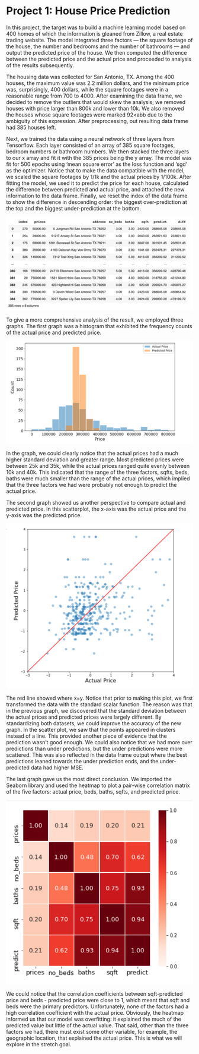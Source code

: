 # Project 1: House Price Prediction

   In this project, the target was to build a machine learning model based on 400 homes of which the information is gleaned from Zillow, a real estate trading website. The model integrated three factors — the square footage of the house, the number and bedrooms and the number of bathrooms — and output the predicted price of the house. We then computed the difference between the predicted price and the actual price and proceeded to analysis of the results subsequently. 

   The housing data was collected for San Antonio, TX. Among the 400 houses, the maximum value was 2.2 million dollars, and the minimum price was, surprisingly, 400 dollars, while the square footages were in a reasonable range from 700 to 4000. After examining the data frame, we decided to remove the outliers that would skew the analysis; we removed houses with price larger than 800k and lower than 10k. We also removed the houses whose square footages were marked 92<abb due to the ambiguity of this expression. After preprocessing, out resulting data frame had 385 houses left.
  
   Next, we trained the data using a neural network of three layers from Tensorflow. Each layer consisted of an array of 385 square footages, bedroom numbers or bathroom numbers. We then stacked the three layers to our x array and fit it with the 385 prices being the y array. The model was fit for 500 epochs using ‘mean square error’ as the loss function and ‘sgd’ as the optimizer. Notice that to make the data compatible with the model, we scaled the square footages by 1/1k and the actual prices by 1/100k. After fitting the model, we used it to predict the price for each house, calculated the difference between predicted and actual price, and attached the new information to the data frame. Finally, we reset the index of the data frame to show the difference in descending order: the biggest over-prediction at the top and the biggest under-prediction at the bottom.
     
![](./Project1/Project1_df.png)
  
   To give a more comprehensive analysis of the result, we employed three graphs. The first graph was a histogram that exhibited the frequency counts of the actual price and predicted price. 
   
   ![](./Project1/Project1_hist.png)
   
   In the graph, we could clearly notice that the actual prices had a much higher standard deviation and greater range. Most predicted prices were between 25k and 35k, while the actual prices ranged quite evenly between 10k and 40k. This indicated that the range of the three factors, sqfts, beds, baths were much smaller than the range of the actual prices, which implied that the three factors we had were probably not enough to predict the actual price.
   
   The second graph showed us another perspective to compare actual and predicted price. In this scatterplot, the x-axis was the actual price and the y-axis was the predicted price. 
   
   ![](./Project1/Project1_scatter.png)
   
   The red line showed where x=y. Notice that prior to making this plot, we first transformed the data with the standard scalar function. The reason was that in the previous graph, we discovered that the standard deviation between the actual prices and predicted prices were largely different. By standardizing both datasets, we could improve the accuracy of the new graph. In the scatter plot, we saw that the points appeared in clusters instead of a line. This provided another piece of evidence that the prediction wasn’t good enough. We could also notice that we had more over predictions than under predictions, but the under predictions were more scattered. This was also reflected in the data frame output where the best predictions leaned towards the under prediction ends, and the under-predicted data had higher MSE.
   
   The last graph gave us the most direct conclusion. We imported the Seaborn library and  used the heatmap to plot a pair-wise correlation matrix of the five factors: actual price, beds, baths, sqfts, and predicted price. 
   
   ![](./Project1/Project1_heat.png)
   
   We could notice that the correlation coefficients between sqft-predicted price and beds - predicted price were close to 1, which meant that sqft and beds were the primary predictors. Unfortunately, none of the factors had a high correlation coefficient with the actual price. Obviously, the heatmap informed us that our model was overfitting: it explained the much of the predicted value but little of the actual value. That said, other than the three factors we had, there must exist some other variable, for example, the geographic location, that explained the actual price. This is what we will explore in the stretch goal. 
